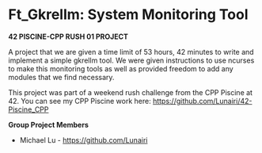  # Ft_Gkrellm: System Monitoring Tool
 
 __42 PISCINE-CPP RUSH 01 PROJECT__
 
 A project that we are given a time limit of 53 hours, 42 minutes to write and implement a simple gkrellm tool.
 We were given instructions to use ncurses to make this monitoring tools as well as provided freedom to add any modules that we find necessary.
  
 This project was part of a weekend rush challenge from the CPP Piscine at 42. You can see my CPP Piscine work here: https://github.com/Lunairi/42-Piscine_CPP
 
  __Group Project Members__
 - Michael Lu - https://github.com/Lunairi
